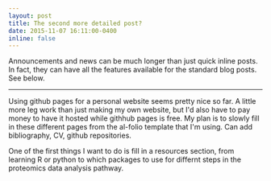 ```yaml
---
layout: post
title: The second more detailed post?
date: 2015-11-07 16:11:00-0400
inline: false
---
```


Announcements and news can be much longer than just quick inline posts. In fact, they can have all the features available for the standard blog posts. See below.

***

Using github pages for a personal website seems pretty nice so far. A little more leg work than just making my own website, but I'd also have to pay money to have it hosted while githhub pages is free. My plan is to slowly fill in these different pages from the al-folio template that I'm using. Can add bibliography, CV, github repositories.  

One of the first things I want to do is fill in a resources section, from learning R or python to which packages to use for differnt steps in the proteomics data analysis pathway.
